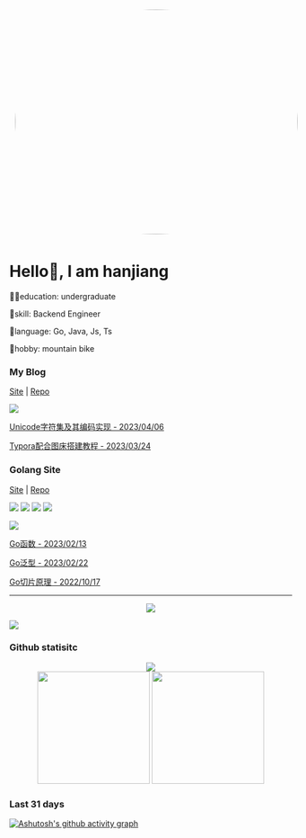 <div align="center">
  <img src="https://media1.giphy.com/media/2zeji2UedvZzvIZ45N/giphy.gif?cid=ecf05e47y4f1evwyc6npynv29sp6c5rz5s1tycchkbzw8vih&ep=v1_stickers_search&rid=giphy.gif&ct=s" style="width:100%;height:400px;border-radius:50%;margin:10px"/>
  
</div>

<div>

# Hello👋, I am hanjiang

👨‍🎓education: undergraduate

🚀skill: Backend Engineer

🎏language: Go, Java, Js, Ts

🚴hobby: mountain bike

</div>

### My Blog

[Site](https://246859.github.io/) | [Repo](https://github.com/246859/246859.github.io)

![](https://public-1308755698.cos.ap-chongqing.myqcloud.com//img/202305041145685.png)

[Unicode字符集及其编码实现 - 2023/04/06](https://246859.github.io/posts/code/unicode.html)

[Typora配合图床搭建教程 - 2023/03/24](https://246859.github.io/posts/code/pic.html)

### Golang Site
[Site](https://golang.halfiisland.com/) | [Repo](https://github.com/CQUT-Programmer/Golang-Doc)

![](https://img.shields.io/static/v1?label=view&message=3k%2B/months&color=blue)
![](https://img.shields.io/badge/article-30%2B-green)
![](https://img.shields.io/badge/star-17-orange)
![](https://img.shields.io/badge/fork-15-red)

![](https://public-1308755698.cos.ap-chongqing.myqcloud.com//img/202305041153605.png)

[Go函数 - 2023/02/13](https://golang.halfiisland.com/%E8%AF%AD%E8%A8%80%E5%85%A5%E9%97%A8/%E8%AF%AD%E6%B3%95%E8%BF%9B%E9%98%B6/75.func.html)

[Go泛型 - 2023/02/22](https://golang.halfiisland.com/%E8%AF%AD%E8%A8%80%E5%85%A5%E9%97%A8/%E8%AF%AD%E6%B3%95%E8%BF%9B%E9%98%B6/90.generic.html)

[Go切片原理 - 2022/10/17](https://golang.halfiisland.com/%E8%AF%AD%E8%A8%80%E8%BF%9B%E9%98%B6/%E5%8E%9F%E7%90%86%E8%A7%A3%E6%9E%90/slice.html)

---
       
<div align="center">
  <img src="https://media0.giphy.com/media/mTs11L9uuyGiI/giphy.gif?cid=ecf05e47mib8miebyim25jpzsrvwy9kqse5liuudfm30r1sf&ep=v1_stickers_search&rid=giphy.gif&ct=s" />
</div>

![](https://camo.githubusercontent.com/e2fed45eeddf5c4e8af379d928f6c2da3617a343291af1763c6af7bab347e431/68747470733a2f2f63646e2e6a7364656c6976722e6e65742f67682f73756e3032323553554e2f73756e3032323553554e2f6173736574732f696d616765732f69636f6e2e706e67)

### Github statisitc
<div align="center">  
  <img src="https://streak-stats.demolab.com?user=246859&theme=radical" />
</div>

<div align="center">
  <img src="https://github-readme-stats.vercel.app/api?username=246859&show_icons=true&theme=onedark" style="height:200px"/>
  <img src="https://github-readme-stats.vercel.app/api/top-langs/?username=246859&layout=compact" style="height:200px"/>
</div>

### Last 31 days

[![Ashutosh's github activity graph](https://github-readme-activity-graph.cyclic.app/graph?username=246859&theme=github-compact)](https://github.com/ashutosh00710/github-readme-activity-graph)

